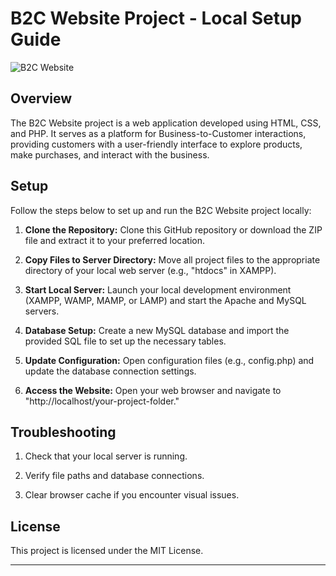 # B2C Website Project - Local Setup Guide

![B2C Website](b2c_website_screenshot.png)

## Overview

The B2C Website project is a web application developed using HTML, CSS, and PHP. It serves as a platform for Business-to-Customer interactions, providing customers with a user-friendly interface to explore products, make purchases, and interact with the business.

## Setup

Follow the steps below to set up and run the B2C Website project locally:

1. **Clone the Repository:** Clone this GitHub repository or download the ZIP file and extract it to your preferred location.

2. **Copy Files to Server Directory:** Move all project files to the appropriate directory of your local web server (e.g., "htdocs" in XAMPP).

3. **Start Local Server:** Launch your local development environment (XAMPP, WAMP, MAMP, or LAMP) and start the Apache and MySQL servers.

4. **Database Setup:** Create a new MySQL database and import the provided SQL file to set up the necessary tables.

5. **Update Configuration:** Open configuration files (e.g., config.php) and update the database connection settings.

6. **Access the Website:** Open your web browser and navigate to "http://localhost/your-project-folder."


## Troubleshooting

1. Check that your local server is running.

2. Verify file paths and database connections.

3. Clear browser cache if you encounter visual issues.

## License

This project is licensed under the MIT License.

---
